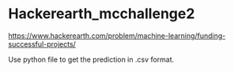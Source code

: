 # Hackerearth_mcchallenge2

https://www.hackerearth.com/problem/machine-learning/funding-successful-projects/

Use python file to get the prediction in .csv format.
